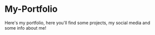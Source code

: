 # My-Portfolio
Here's my portfolio, here you'll find some projects, my social media and some info about me!
